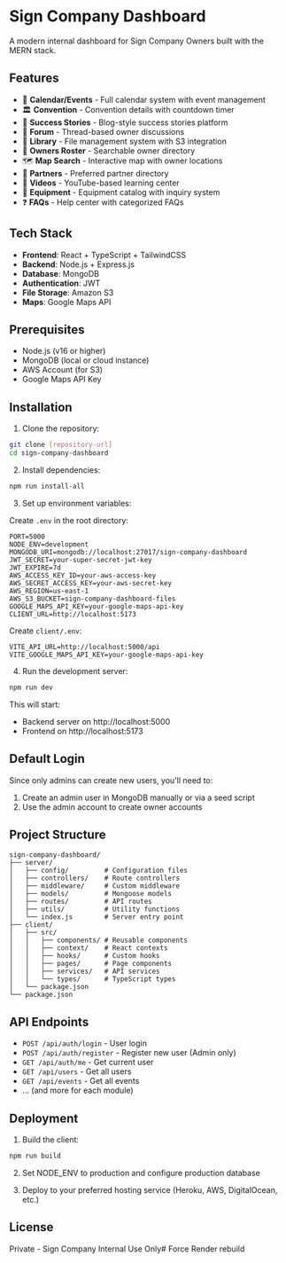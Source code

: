 # Sign Company Dashboard

A modern internal dashboard for Sign Company Owners built with the MERN stack.

## Features

- 📅 **Calendar/Events** - Full calendar system with event management
- 🏛 **Convention** - Convention details with countdown timer
- 📝 **Success Stories** - Blog-style success stories platform
- 💬 **Forum** - Thread-based owner discussions
- 📂 **Library** - File management system with S3 integration
- 👥 **Owners Roster** - Searchable owner directory
- 🗺️ **Map Search** - Interactive map with owner locations
- 🤝 **Partners** - Preferred partner directory
- 🎥 **Videos** - YouTube-based learning center
- 🛒 **Equipment** - Equipment catalog with inquiry system
- ❓ **FAQs** - Help center with categorized FAQs

## Tech Stack

- **Frontend**: React + TypeScript + TailwindCSS
- **Backend**: Node.js + Express.js
- **Database**: MongoDB
- **Authentication**: JWT
- **File Storage**: Amazon S3
- **Maps**: Google Maps API

## Prerequisites

- Node.js (v16 or higher)
- MongoDB (local or cloud instance)
- AWS Account (for S3)
- Google Maps API Key

## Installation

1. Clone the repository:
```bash
git clone [repository-url]
cd sign-company-dashboard
```

2. Install dependencies:
```bash
npm run install-all
```

3. Set up environment variables:

Create `.env` in the root directory:
```env
PORT=5000
NODE_ENV=development
MONGODB_URI=mongodb://localhost:27017/sign-company-dashboard
JWT_SECRET=your-super-secret-jwt-key
JWT_EXPIRE=7d
AWS_ACCESS_KEY_ID=your-aws-access-key
AWS_SECRET_ACCESS_KEY=your-aws-secret-key
AWS_REGION=us-east-1
AWS_S3_BUCKET=sign-company-dashboard-files
GOOGLE_MAPS_API_KEY=your-google-maps-api-key
CLIENT_URL=http://localhost:5173
```

Create `client/.env`:
```env
VITE_API_URL=http://localhost:5000/api
VITE_GOOGLE_MAPS_API_KEY=your-google-maps-api-key
```

4. Run the development server:
```bash
npm run dev
```

This will start:
- Backend server on http://localhost:5000
- Frontend on http://localhost:5173

## Default Login

Since only admins can create new users, you'll need to:

1. Create an admin user in MongoDB manually or via a seed script
2. Use the admin account to create owner accounts

## Project Structure

```
sign-company-dashboard/
├── server/
│   ├── config/         # Configuration files
│   ├── controllers/    # Route controllers
│   ├── middleware/     # Custom middleware
│   ├── models/         # Mongoose models
│   ├── routes/         # API routes
│   ├── utils/          # Utility functions
│   └── index.js        # Server entry point
├── client/
│   ├── src/
│   │   ├── components/ # Reusable components
│   │   ├── context/    # React contexts
│   │   ├── hooks/      # Custom hooks
│   │   ├── pages/      # Page components
│   │   ├── services/   # API services
│   │   └── types/      # TypeScript types
│   └── package.json
└── package.json
```

## API Endpoints

- `POST /api/auth/login` - User login
- `POST /api/auth/register` - Register new user (Admin only)
- `GET /api/auth/me` - Get current user
- `GET /api/users` - Get all users
- `GET /api/events` - Get all events
- ... (and more for each module)

## Deployment

1. Build the client:
```bash
npm run build
```

2. Set NODE_ENV to production and configure production database

3. Deploy to your preferred hosting service (Heroku, AWS, DigitalOcean, etc.)

## License

Private - Sign Company Internal Use Only# Force Render rebuild
